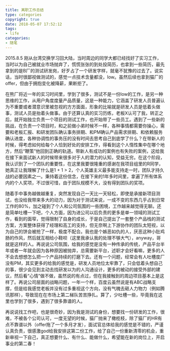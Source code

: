 ```yaml
---
title: 离职工作总结
type: categories
copyright: true
date: 2018-05-07 17:52:12
tags:
- life
categories:
- 随笔
---
```


2015.8.5 刚从台湾交换学习回大陆，当时周边的同学大都已经找好了实习工作，当时以为自己被就业市场抛弃了，慌慌张张的到处投简历，也拿到一些简历，最先拿到的是B厂的测试研发岗，好歹占了一个研发字样，就毫不犹豫的过去了。说实话，当时很鄙视做测试的，感觉一点技术含量都没，low。虽然后续也拿到猫厂的offer，但由于拥抱变化被降薪，果断拒了。
 
在熊厂将近一年的实习时间里，学到了很多，测试不是一份low的工作，是另一种思维的工作，从用户角度度量产品质量，这是一种能力，它涵盖了研发人员普遍认为不重要或者潜意识里被忽视的方方面面，形象的比喻就是研发人员是低着头做事，测试人员是抬着头做事。由于还算认真的实习历练，老板X认可了我，转正之后，就开始独立负责一个项目的测试工作，也开始带了一些员工。遇到了一些新的挑战，在负责一个项目时，和之前做小弟时候不一样，各种事情都需要你操心，需要和老板汇报、和研发团队确认事务排期、和PM确认产品需求排期、和依赖服务确认进度，各种协调性的事务压的没有时间去思考自己到底学了什么？在带新人的时候，得考虑如何给每个人恰到好处的安排工作，得看到这个人惰性集中在哪个地方，然后“鞭策”他回到正确的轨道。带新人有成功的案例也有失败的案例，这给我在接下来面试新人的时候带来很多对于人的潜力的认知，受益无穷。在这个阶段，我认识到了一个团队的重要性，在这里我要很隆重的感谢在我项目组里的R同学，她真正让我理解了什么是1 + 1 > 2，个人英雄主义最多能支持走一时，团队才持久战的必要因素之一。秉持着这份信念，在接下来的1年多时间里，拿遍了所有体系内的个人奖项，不过很可惜，由于团队规模不大，没有得到团队的奖项。

随着手中事务越做越重复，突然发现自己一天比一天轻松，即使是承接新项目测试，也没给我带来多大的动力，因为对于测试来说，一成不变的东西几乎占到日常工作的80%，加之碰到了个人和公司氛围的一些困境，工作越来越觉得无聊。还是简单吐槽一下吧，个人方面，因为进公司以后负责的更多是单一领域的测试工作，看到的面窄，觉得限制了自身的成长，于是自己提出了一套整个产品栈的测试方案，方案整体获得了经理和高工的支持，但无奈啊上下游协作的团队太短视，以为自己的饼会被抢了一样，极度不配合。我也是个嫉恶如仇的人，厌恶这种小肚鸡肠的作风，然后就互相给小鞋呗（这里我承认我的处理不够大气），anyway，哥就是这样的人。再说说公司氛围，给我的感觉是没有一种传承的传统，产品平台半年或者一年就会因为各种原因被抛弃，总需要新平台，述职才会好看嘛，更多的人不会去想想怎么把一个产品持续的打磨下去。还有一个问题，经常会有人吐槽度厂没有PM，其实更多的给我的感觉是，研发人员地位太牢靠了，只会低着头想自己的事，很少会见到主动去找研发以为的人沟通设计，更多的被动的接受外部的建议，然后看“心情”做不做，虽然说的有点过，但在我接触到的周边项目基本上是这样了。再说公司层面的战略问题，一年一个样，百度云虽然说是有ABC战略支撑，但是给我感觉老板并没有过多重视这个方向，没有气魄去砸人力物力（例如腾讯那样），导致现在在市场上第二梯队苦苦挣扎。算了，少吐槽一些，毕竟我在这里也学到了很多，遇到了很多靠谱的人。

再说说找工作吧，也是很奇妙，因为我是测试的身份，想要找一份研发的工作，很难，不被各个公司认可，一度无望的时候，猫厂抛来了橄榄枝，除了猫厂的HR有点不靠谱以外（offer拖了一个多月才发），面试官总体给我的感觉是不错的，严谨认真负责，很感激god给我安排这第二份工作，给了自己一份重新清零的机会，重新审视一下自己，真正想要什么、有什么、能做什么，希望能在新的岗位上，开启事业的第二春！
